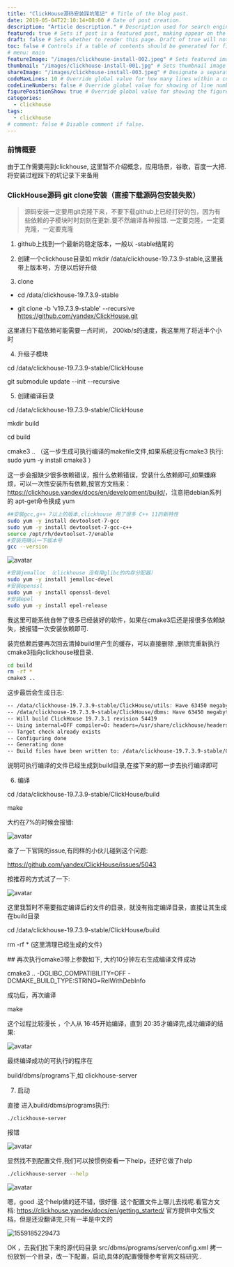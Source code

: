 ```yaml
---
title: "ClickHouse源码安装踩坑笔记" # Title of the blog post.
date: 2019-05-04T22:10:14+08:00 # Date of post creation.
description: "Article description." # Description used for search engine.
featured: true # Sets if post is a featured post, making appear on the home page side bar.
draft: false # Sets whether to render this page. Draft of true will not be rendered.
toc: false # Controls if a table of contents should be generated for first-level links automatically.
# menu: main
featureImage: "/images/clickhouse-install-002.jpeg" # Sets featured image on blog post.
thumbnail: "/images/clickhouse-install-001.jpg" # Sets thumbnail image appearing inside card on homepage.
shareImage: "/images/clickhouse-install-003.jpeg" # Designate a separate image for social media sharing.
codeMaxLines: 10 # Override global value for how many lines within a code block before auto-collapsing.
codeLineNumbers: false # Override global value for showing of line numbers within code block.
figurePositionShow: true # Override global value for showing the figure label.
categories:
  - clickhouse
tags:
  - clickhouse
# comment: false # Disable comment if false.
---
```


###  前情概要

由于工作需要用到clickhouse, 这里暂不介绍概念，应用场景，谷歌，百度一大把. 将安装过程踩下的坑记录下来备用

### ClickHouse源码 git clone安装（直接下载源码包安装失败）

> 源码安装一定要用git克隆下来，不要下载github上已经打好的包，因为有些依赖的子模块时时刻刻在更新.要不然编译各种报错.   一定要克隆，一定要克隆，一定要克隆

1. github上找到一个最新的稳定版本，一般以 -stable结尾的

2. 创建一个clickhouse目录如 mkdir /data/clickhouse-19.7.3.9-stable,这里我带上版本号，方便以后好升级

3. clone

- cd /data/clickhouse-19.7.3.9-stable

- git clone -b 'v19.7.3.9-stable' --recursive https://github.com/yandex/ClickHouse.git

这里递归下载依赖可能需要一点时间， 200kb/s的速度，我这里用了将近半个小时

4. 升级子模块

cd /data/clickhouse-19.7.3.9-stable/ClickHouse

git submodule update --init --recursive

5. 创建编译目录

cd /data/clickhouse-19.7.3.9-stable/ClickHouse

mkdir build

cd build

cmake3 ..     （这一步生成可执行编译的makefile文件,如果系统没有cmake3 执行: sudo yum -y install cmake3 ）

这一步会报缺少很多依赖错误，报什么依赖错误，安装什么依赖即可,如果嫌麻烦，可以一次性安装所有依赖,按官方文档来：<https://clickhouse.yandex/docs/en/development/build/>，注意把debian系列的 apt-get命令换成 yum

```bash
##安裝gcc,g++ 7以上的版本,clickhouse 用了很多 C++ 11的新特性
sudo yum -y install devtoolset-7-gcc
sudo yum -y install devtoolset-7-gcc-c++
source /opt/rh/devtoolset-7/enable
#安装完确认一下版本号
gcc --version
```

![avatar](/images/clickhouse/clickhouse-dep-01.png)

```bash
#安装jemalloc （clickhouse 没有用glibc的内存分配器）
sudo yum -y install jemalloc-devel
#安装openssl
sudo yum -y install openssl-devel
#安装epel
sudo yum -y install epel-release
```

我这里可能系统自带了很多已经装好的软件，如果在cmake3后还是报很多依赖缺失，按报错一次安装依赖即可.

装完依赖后要再次回去清掉build里产生的缓存，可以直接删除 ,删除完重新执行cmake3指向clickhouse根目录.

```bash
cd build
rm -rf *
cmake3 ..
```

这步最后会生成日志:

```bash
-- /data/clickhouse-19.7.3.9-stable/ClickHouse/utils: Have 63450 megabytes of memory. Limiting concurrent linkers jobs to 18 and compiler jobs to OFF
-- /data/clickhouse-19.7.3.9-stable/ClickHouse/dbms: Have 63450 megabytes of memory. Limiting concurrent linkers jobs to 18 and compiler jobs to 25
-- Will build ClickHouse 19.7.3.1 revision 54419
-- Using internal=OFF compiler=0: headers=/usr/share/clickhouse/headers/19.7.3.1 :  /usr/local/bin/clickhouse-clang   -pipe -msse4.1 -msse4.2 -mpopcnt  -fno-omit-frame-pointer  -Wall  -Wnon-virtual-dtor  -Wextra -Werror -O2 -g -DNDEBUG -O3  -std=c++1z -x c++ -march=native -fPIC -fvisibility=hidden -fno-implement-inlines -nostdinc -nostdinc++ -Wno-unused-command-line-argument -Bprefix=/usr/share/clickhouse -isysroot=/usr/share/clickhouse/headers/19.7.3.1; clickhouse-lld
-- Target check already exists
-- Configuring done
-- Generating done
-- Build files have been written to: /data/clickhouse-19.7.3.9-stable/ClickHouse/build
```

说明可执行编译的文件已经生成到build目录,在接下来的那一步去执行编译即可

6. 编译

cd /data/clickhouse-19.7.3.9-stable/ClickHouse/build

make

大约在7%的时候会报错:

![avatar](/images/clickhouse/clickhouse-install-error-01.png)

查了一下官网的issue,有同样的小伙儿碰到这个问题:

<https://github.com/yandex/ClickHouse/issues/5043>

按推荐的方式试了一下:

![avatar](/images/clickhouse/clickhouse-install-error-solve01.png)

这里我暂时不需要指定编译后的文件的目录，就没有指定编译目录，直接让其生成在build目录

cd /data/clickhouse-19.7.3.9-stable/ClickHouse/build

rm -rf *         (这里清理已经生成的文件)

\## 再次执行cmake3带上参数如下, 大约10分钟左右生成编译文件成功

cmake3 ..  -DGLIBC_COMPATIBILITY=OFF -DCMAKE_BUILD_TYPE:STRING=RelWithDebInfo

成功后，再次编译

make

这个过程比较漫长 ，个人从 16:45开始编译，直到 20:35才编译完,成功编译的结果:

![avatar](/images/clickhouse/clickhouse-install-success-end.png)

最终编译成功的可执行的程序在

build/dbms/programs下,如  clickhouse-server


7. 启动

直接 进入build/dbms/programs执行:

```ba
./clickhouse-server
```

报错

![avatar](/images/clickhouse/clickhouse-start-error.png)

显然找不到配置文件,我们可以按惯例查看一下help，还好它做了help

```bash
./clickhouse-server --help
```

![avatar](/images/clickhouse/clickhouse-start-01.png)

嗯，good .这个help做的还不错，很好懂.
这个配置文件上哪儿去找呢.看官方文档: <https://clickhouse.yandex/docs/en/getting_started/> 官方提供中文版文档，但是还没翻译完,只有一半是中文的

![1559185229473](/images/clickhouse/clickhouse-doc.png)

OK ，去我们拉下来的源代码目录 src/dbms/programs/server/config.xml 拷一份放到一个目录，改一下配置，启动,具体的配置慢慢参考官网文档研究..